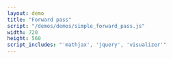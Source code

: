 ```yaml
---
layout: demo
title: "Forward pass"
script: "/demos/demos/simple_forward_pass.js"
width: 720
height: 560
script_includes: "'mathjax', 'jquery', 'visualizer'"
---
```




